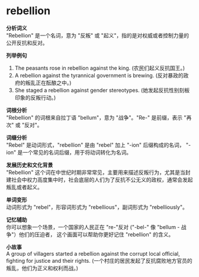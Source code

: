 # rebellion

**分析词义**  
"Rebellion" 是一个名词，意为 "反叛" 或 "起义"，指的是对权威或者控制力量的公开反抗和反对。

  

**列举例句**

  

1.  The peasants rose in rebellion against the king. (农民们起义反抗国王。)
2.  A rebellion against the tyrannical government is brewing. (反对暴政的政府的叛乱正在酝酿之中。)
3.  She staged a rebellion against gender stereotypes. (她发起反抗性别刻板印象的反叛行动。)

  

**词根分析**  
"Rebellion" 的词根来自拉丁语 "bellum"，意为 "战争"。"Re-" 是前缀，表示 "再次" 或 "反对"。

  

**词缀分析**  
"Rebel" 是动词形式，"rebellion" 是由 "rebel" 加上 "-ion" 后缀构成的名词， "-ion" 是一个常见的名词后缀，用于将动词转化为名词。

  

**发展历史和文化背景**  
"Rebellion" 这个词在中世纪时期非常常见，主要用来描述反叛行为，尤其是当封建社会中权力高度集中时，社会底层的人们为了反抗不公无义的政权，通常会发起叛乱或者起义。

  

**单词变形**  
动词形式为 "rebel"，形容词形式为 "rebellious"，副词形式为 "rebelliously"。

  

**记忆辅助**  
你可以想象一个场景，一个国家的人民正在 "re-"反对 ("-bel-" 像 "bellum - 战争"）他们的压迫者， 这个画面可以帮助你更好记住 "rebellion" 的含义。

  

**小故事**  
A group of villagers started a rebellion against the corrupt local official, fighting for justice and their rights. (一个村庄的居民发起了反抗腐败地方官员的叛乱，他们为正义和权利而战。)
